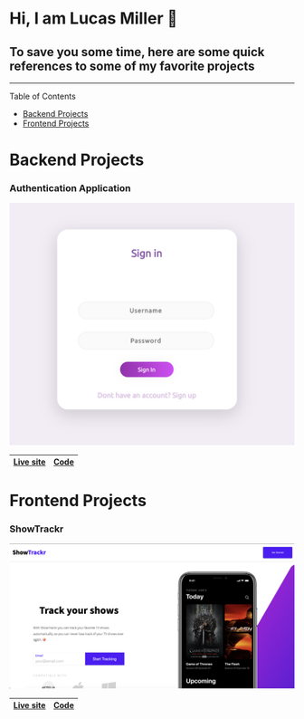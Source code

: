 # Hi, I am Lucas Miller :wave:

## To save you some time, here are some quick references to some of my favorite projects

---

Table of Contents

- [Backend Projects](#backend-projects)
- [Frontend Projects](#frontend-Projects)
<!-- - [Games](#Games)  COMING SOON!!-->

# Backend Projects

### Authentication Application

![image](https://github.com/Lucas171/login/blob/master/loginImage.png?raw=true)

| [Live site](https://authentication-app21.herokuapp.com/) | [Code](https://github.com/Lucas171/login) |
| :------------------------------------------------------: | :---------------------------------------: |


# Frontend Projects

### ShowTrackr

![image](https://github.com/Lucas171/ShowTrackr/raw/master/images/screenshot.png)

| [Live site](https://lucas171.github.io/ShowTrackr/) | [Code](https://github.com/Lucas171/ShowTrackr) |
| :-------------------------------------------------: | :--------------------------------------------: |

